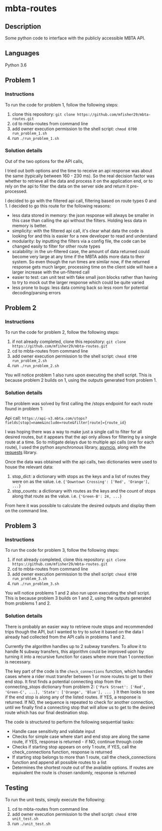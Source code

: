 # mbta-routes

## Description
Some python code to interface with the publicly accessible MBTA API.

## Languages
Python 3.6

## Problem 1

### Instructions

To run the code for problem 1, follow the following steps:

1. clone this repository: `git clone https://github.com/mfisher29/mbta-routes.git`
2. cd to mbta-routes from command line
3. add owner execution permission to the shell script: `chmod 0700 run_problem_1.sh`
4. run `./run_problem_1.sh`

### Solution details

Out of the two options for the API calls,

I tried out both options and the time to receive an api response was about the same (typically between 160 - 230 ms).
So the real decision factor was whether to retrieve all the data and process it on the application end, or to rely on
the api to filter the data on the server side and return it pre-processed.

I decided to go with the filtered api call, filtering based on route types 0 and 1. I decided to go this route for the following reasons:
- less data stored in memory: the json response will always be smaller in this case than calling the api without the filters. Holding less data in memory is better.
- simplicity: with the filtered api call, it's clear what data the code is looking for and this is easier for a new developer to read and understand
- modularity: by inputting the filters via a config file, the code can be changed easily to filter for other route types
- scalability: in the un-filtered case, the amount of data returned could become very large at any time if the MBTA adds more data to their system.
So even though the run times are similar now, if the returned response gets much larger, processing time on the client side will have a larger increase with the un-filtered call
- easier to test: can unit test with fake small json blocks rather than having to try to mock out the larger response which could be quite varied
- less prone to bugs: less data coming back so less room for potential decoding/parsing errors

## Problem 2

### Instructions

To run the code for problem 2, follow the following steps:

1. if not already completed, clone this repository: `git clone https://github.com/mfisher29/mbta-routes.git`
2. cd to mbta-routes from command line
3. add owner execution permission to the shell script: `chmod 0700 run_problem_2.sh`
4. run `./run_problem_2.sh`

You will notice problem 1 also runs upon executing the shell script. This is because problem 2 builds on 1, using the outputs generated from problem 1.

### Solution details

The problem was solved by first calling the /stops endpoint for each route found in problem 1:

Api call: `https://api-v3.mbta.com/stops?fields[stop]=name&include=route&filter[route]={route_id}`

I was hoping there was a way to make just a single call to filter for all desired routes, but it appears that the api only allows for filtering by a single route at a time. So to mitigate delays due to multiple api calls (one for each route), I used the python asynchronous library, [asyncio](https://docs.python.org/3/library/asyncio.html), along with the [requests](https://2.python-requests.org/en/master/) library.

Once the data was obtained with the api calls, two dictionaries were used to house the relevant data:
1. stop_dict: a dictionary with stops as the keys and a list of routes they were on as the value. i.e. `{'Downtown Crossing': ['Red', 'Orange'], ...}`
2. stop_counts: a dictionary with routes as the keys and the count of stops along that route as the value. i.e. `{'Green-B': 24, ...}`

From here it was possible to calculate the desired outputs and display them on the command line.

## Problem 3

### Instructions

To run the code for problem 3, follow the following steps:

1. if not already completed, clone this repository: `git clone https://github.com/mfisher29/mbta-routes.git`
2. cd to mbta-routes from command line
3. add owner execution permission to the shell script: `chmod 0700 run_problem_3.sh`
4. run `./run_problem_3.sh`

You will notice problems 1 and 2 also run upon executing the shell script. This is because problem 3 builds on 1 and 2, using the outputs generated from problems 1 and 2.

### Solution details

There is probably an easier way to retrieve route stops and recommended trips though the API, but I wanted to try to solve it based on the data I already had collected from the API calls in problems 1 and 2.

Currently the algorithm handles up to 2 subway transfers. To allow it to handle N subway transfers, this
algorithm could be improved upon by turning it into a recursive function for cases where more than 1 connection is necessary.

The key part of the code is the `check_connections` function, which handles cases where a rider must transfer between 1 or more routes to get to their end stop. It first finds a potential connecting stop from the connecting_stops dictionary from problem 2:
`{'Park Street': ['Red', 'Green-C', ...], 'State': ['Orange', 'Blue'], ... }`
It then looks to see if the end stop is along any of the listed routes. If YES, a response is returned. If NO, the sequence is repeated to check for another connection, until we finally find a connecting stop that will allow us to get to the desired route which has our final destination stop.

The code is structured to perform the following sequential tasks:
- Handle case sensitivity and validate input
- Checks for simple case where start and end stop are along the same route, if YES, response is returned - if NO, continue through code
- Checks if starting stop appears on only 1 route, if YES, call the check_connections function, response is returned
- If starting stop belongs to more than 1 route, call the check_connections function and append all possible routes to a list
- Determines the shortest route out of the available options. If routes are equivalent the route is chosen randomly, response is returned


## Testing

To run the unit tests, simply execute the following:
1. cd to mbta-routes from command line
2. add owner execution permission to the shell script: `chmod 0700 unit_test.sh`
3. run `./unit_test.sh`

